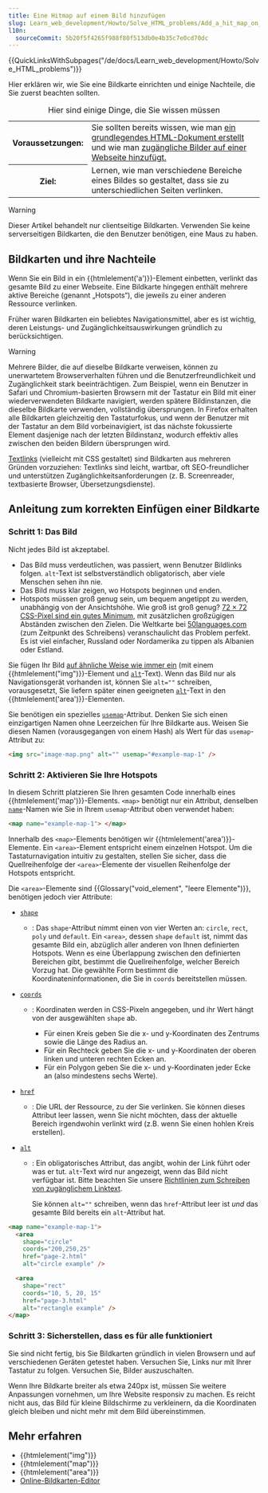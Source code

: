 ```yaml
---
title: Eine Hitmap auf einem Bild hinzufügen
slug: Learn_web_development/Howto/Solve_HTML_problems/Add_a_hit_map_on_top_of_an_image
l10n:
  sourceCommit: 5b20f5f4265f988f80f513db0e4b35c7e0cd70dc
---
```


{{QuickLinksWithSubpages("/de/docs/Learn_web_development/Howto/Solve_HTML_problems")}}

Hier erklären wir, wie Sie eine Bildkarte einrichten und einige Nachteile, die Sie zuerst beachten sollten.

<table>
<caption>Hier sind einige Dinge, die Sie wissen müssen</caption>
  <tbody>
    <tr>
      <th scope="row">Voraussetzungen:</th>
      <td>
        Sie sollten bereits wissen, wie man <a href="/de/docs/Learn_web_development/Getting_started/Your_first_website">ein grundlegendes HTML-Dokument erstellt</a> und wie man <a href="/de/docs/Learn_web_development/Core/Structuring_content/HTML_images#how_do_we_put_an_image_on_a_webpage">zugängliche Bilder auf einer Webseite hinzufügt.</a>
      </td>
    </tr>
    <tr>
      <th scope="row">Ziel:</th>
      <td>
        Lernen, wie man verschiedene Bereiche eines Bildes so gestaltet, dass sie zu unterschiedlichen Seiten verlinken.
      </td>
    </tr>
  </tbody>
</table>

> [!WARNING]
> Dieser Artikel behandelt nur clientseitige Bildkarten. Verwenden Sie keine serverseitigen Bildkarten, die den Benutzer benötigen, eine Maus zu haben.

## Bildkarten und ihre Nachteile

Wenn Sie ein Bild in ein {{htmlelement('a')}}-Element einbetten, verlinkt das gesamte Bild zu einer Webseite. Eine Bildkarte hingegen enthält mehrere aktive Bereiche (genannt „Hotspots“), die jeweils zu einer anderen Ressource verlinken.

Früher waren Bildkarten ein beliebtes Navigationsmittel, aber es ist wichtig, deren Leistungs- und Zugänglichkeitsauswirkungen gründlich zu berücksichtigen.

> [!WARNING]
> Mehrere Bilder, die auf dieselbe Bildkarte verweisen, können zu unerwartetem Browserverhalten führen und die Benutzerfreundlichkeit und Zugänglichkeit stark beeinträchtigen. Zum Beispiel, wenn ein Benutzer in Safari und Chromium-basierten Browsern mit der Tastatur ein Bild mit einer wiederverwendeten Bildkarte navigiert, werden spätere Bildinstanzen, die dieselbe Bildkarte verwenden, vollständig übersprungen. In Firefox erhalten alle Bildkarten gleichzeitig den Tastaturfokus, und wenn der Benutzer mit der Tastatur an dem Bild vorbeinavigiert, ist das nächste fokussierte Element dasjenige nach der letzten Bildinstanz, wodurch effektiv alles zwischen den beiden Bildern übersprungen wird.

[Textlinks](/de/docs/Learn_web_development/Core/Structuring_content/Creating_links) (vielleicht mit CSS gestaltet) sind Bildkarten aus mehreren Gründen vorzuziehen: Textlinks sind leicht, wartbar, oft SEO-freundlicher und unterstützen Zugänglichkeitsanforderungen (z. B. Screenreader, textbasierte Browser, Übersetzungsdienste).

## Anleitung zum korrekten Einfügen einer Bildkarte

### Schritt 1: Das Bild

Nicht jedes Bild ist akzeptabel.

- Das Bild muss verdeutlichen, was passiert, wenn Benutzer Bildlinks folgen. `alt`-Text ist selbstverständlich obligatorisch, aber viele Menschen sehen ihn nie.
- Das Bild muss klar zeigen, wo Hotspots beginnen und enden.
- Hotspots müssen groß genug sein, um bequem angetippt zu werden, unabhängig von der Ansichtshöhe. Wie groß ist groß genug? [72 × 72 CSS-Pixel sind ein gutes Minimum,](https://uxmovement.com/mobile/finger-friendly-design-ideal-mobile-touch-target-sizes/) mit zusätzlichen großzügigen Abständen zwischen den Zielen. Die Weltkarte bei [50languages.com](https://www.goethe-verlag.com/book2/) (zum Zeitpunkt des Schreibens) veranschaulicht das Problem perfekt. Es ist viel einfacher, Russland oder Nordamerika zu tippen als Albanien oder Estland.

Sie fügen Ihr Bild [auf ähnliche Weise wie immer ein](/de/docs/Learn_web_development/Core/Structuring_content/HTML_images#how_do_we_put_an_image_on_a_webpage) (mit einem {{htmlelement("img")}}-Element und [`alt`](/de/docs/Web/HTML/Element/img#alt)-Text). Wenn das Bild nur als Navigationsgerät vorhanden ist, können Sie `alt=""` schreiben, vorausgesetzt, Sie liefern später einen geeigneten [`alt`](/de/docs/Web/HTML/Element/area#alt)-Text in den {{htmlelement('area')}}-Elementen.

Sie benötigen ein spezielles [`usemap`](/de/docs/Web/HTML/Element/img#usemap)-Attribut. Denken Sie sich einen einzigartigen Namen ohne Leerzeichen für Ihre Bildkarte aus. Weisen Sie diesen Namen (vorausgegangen von einem Hash) als Wert für das `usemap`-Attribut zu:

```html
<img src="image-map.png" alt="" usemap="#example-map-1" />
```

### Schritt 2: Aktivieren Sie Ihre Hotspots

In diesem Schritt platzieren Sie Ihren gesamten Code innerhalb eines {{htmlelement('map')}}-Elements. `<map>` benötigt nur ein Attribut, denselben [`name`](/de/docs/Web/HTML/Element/map#name)-Namen wie Sie in Ihrem `usemap`-Attribut oben verwendet haben:

```html
<map name="example-map-1"> </map>
```

Innerhalb des `<map>`-Elements benötigen wir {{htmlelement('area')}}-Elemente. Ein `<area>`-Element entspricht einem einzelnen Hotspot. Um die Tastaturnavigation intuitiv zu gestalten, stellen Sie sicher, dass die Quellreihenfolge der `<area>`-Elemente der visuellen Reihenfolge der Hotspots entspricht.

Die `<area>`-Elemente sind {{Glossary("void_element", "leere Elemente")}}, benötigen jedoch vier Attribute:

- [`shape`](/de/docs/Web/HTML/Element/area#shape)

  - : Das `shape`-Attribut nimmt einen von vier Werten an: `circle`, `rect`, `poly` und `default`. Ein `<area>`, dessen `shape` `default` ist, nimmt das gesamte Bild ein, abzüglich aller anderen von Ihnen definierten Hotspots.
    Wenn es eine Überlappung zwischen den definierten Bereichen gibt, bestimmt die Quellreihenfolge, welcher Bereich Vorzug hat.
    Die gewählte Form bestimmt die Koordinateninformationen, die Sie in `coords` bereitstellen müssen.

- [`coords`](/de/docs/Web/HTML/Element/area#coords)

  - : Koordinaten werden in CSS-Pixeln angegeben, und ihr Wert hängt von der ausgewählten `shape` ab.

    - Für einen Kreis geben Sie die x- und y-Koordinaten des Zentrums sowie die Länge des Radius an.
    - Für ein Rechteck geben Sie die x- und y-Koordinaten der oberen linken und unteren rechten Ecken an.
    - Für ein Polygon geben Sie die x- und y-Koordinaten jeder Ecke an (also mindestens sechs Werte).

- [`href`](/de/docs/Web/HTML/Element/area#href)

  - : Die URL der Ressource, zu der Sie verlinken. Sie können dieses Attribut leer lassen, wenn Sie nicht möchten, dass der aktuelle Bereich irgendwohin verlinkt wird (z.B. wenn Sie einen hohlen Kreis erstellen).

- [`alt`](/de/docs/Web/HTML/Element/area#alt)

  - : Ein obligatorisches Attribut, das angibt, wohin der Link führt oder was er tut. `alt`-Text wird nur angezeigt, wenn das Bild nicht verfügbar ist. Bitte beachten Sie unsere [Richtlinien zum Schreiben von zugänglichem Linktext](/de/docs/Learn_web_development/Core/Structuring_content/Creating_links#use_clear_link_wording).

    Sie können `alt=""` schreiben, wenn das `href`-Attribut leer ist _und_ das gesamte Bild bereits ein `alt`-Attribut hat.

```html
<map name="example-map-1">
  <area
    shape="circle"
    coords="200,250,25"
    href="page-2.html"
    alt="circle example" />

  <area
    shape="rect"
    coords="10, 5, 20, 15"
    href="page-3.html"
    alt="rectangle example" />
</map>
```

### Schritt 3: Sicherstellen, dass es für alle funktioniert

Sie sind nicht fertig, bis Sie Bildkarten gründlich in vielen Browsern und auf verschiedenen Geräten getestet haben. Versuchen Sie, Links nur mit Ihrer Tastatur zu folgen. Versuchen Sie, Bilder auszuschalten.

Wenn Ihre Bildkarte breiter als etwa 240px ist, müssen Sie weitere Anpassungen vornehmen, um Ihre Website responsiv zu machen. Es reicht nicht aus, das Bild für kleine Bildschirme zu verkleinern, da die Koordinaten gleich bleiben und nicht mehr mit dem Bild übereinstimmen.

## Mehr erfahren

- {{htmlelement("img")}}
- {{htmlelement("map")}}
- {{htmlelement("area")}}
- [Online-Bildkarten-Editor](https://www.maschek.hu/imagemap/)
